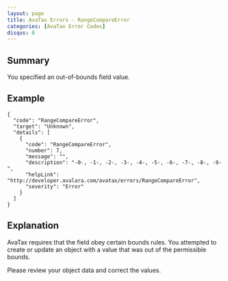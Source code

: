 ```yaml
---
layout: page
title: AvaTax Errors - RangeCompareError
categories: [AvaTax Error Codes]
disqus: 0
---
```


## Summary

You specified an out-of-bounds field value.

## Example

    {
      "code": "RangeCompareError",
      "target": "Unknown",
      "details": [
        {
          "code": "RangeCompareError",
          "number": 7,
          "message": "",
          "description": "-0-, -1-, -2-, -3-, -4-, -5-, -6-, -7-, -8-, -9-",
          "helpLink": "http://developer.avalara.com/avatax/errors/RangeCompareError",
          "severity": "Error"
        }
      ]
    }

## Explanation

AvaTax requires that the field obey certain bounds rules.  You attempted to create or update an object with a value that was out of the permissible bounds.

Please review your object data and correct the values.

